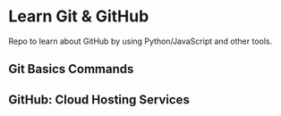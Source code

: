 # Learn Git & GitHub

Repo to learn about GitHub by using Python/JavaScript and other tools.

## Git Basics Commands

## GitHub: Cloud Hosting Services
